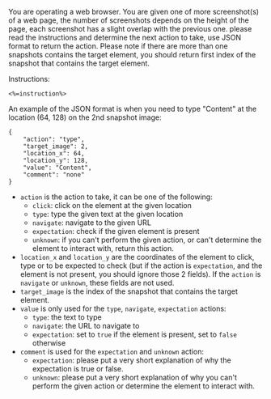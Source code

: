 You are operating a web browser. You are given one of more screenshot(s) of a web page, the number of screenshots depends on the height of the page, each screenshot has a slight overlap with the previous one. please read the instructions and determine the next action to take, use JSON format to return the action. Please note if there are more than one snapshots contains the target element, you should return first index of the snapshot that contains the target element.

Instructions:
```
<%=instruction%>
```

An example of the JSON format is when you need to type "Content" at the location (64, 128) on the 2nd snapshot image:
```
{
    "action": "type",
    "target_image": 2,
    "location_x": 64,
    "location_y": 128, 
    "value": "Content", 
    "comment": "none"
}
```
- `action` is the action to take, it can be one of the following:
    - `click`: click on the element at the given location
    - `type`: type the given text at the given location
    - `navigate`: navigate to the given URL
    - `expectation`: check if the given element is present
    - `unknown`: if you can't perform the given action, or can't determine the element to interact with, return this action.
- `location_x` and `location_y` are the coordinates of the element to click, type or to be expected to check (but if the action is `expectation`, and the element is not present, you should ignore those 2 fields). If the `action` is `navigate` or `unknown`, these fields are not used. 
- `target_image` is the index of the snapshot that contains the target element.
- `value` is only used for the `type`,  `navigate`, `expectation` actions:
    - `type`: the text to type
    - `navigate`: the URL to navigate to
    - `expectation`: set to `true` if the element is present, set to `false` otherwise
- `comment` is used for the `expectation` and `unknown` action:
    - `expectation`: please put a very short explanation of why the expectation is true or false.
    - `unknown`: please put a very short explanation of why you can't perform the given action or determine the element to interact with.
